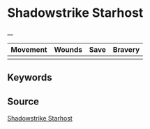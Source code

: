 # Shadowstrike Starhost

__


| Movement | Wounds | Save | Bravery |
|:--------:|:------:|:----:|:-------:|
|  |  |  |  |


## Keywords



## Source

[Shadowstrike Starhost](https://wahapedia.ru/aos3/factions/seraphon/Shadowstrike-Starhost)
